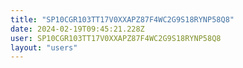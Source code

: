 ```yaml
---
title: "SP10CGR103TT17V0XXAPZ87F4WC2G9S18RYNP58Q8"
date: 2024-02-19T09:45:21.228Z
user: SP10CGR103TT17V0XXAPZ87F4WC2G9S18RYNP58Q8
layout: "users"
---
```

    